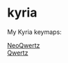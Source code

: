 # kyria
My Kyria keymaps:  

[NeoQwertz](https://github.com/Dakes/kyria/edit/main/keymaps/dakes_neoqwertz/)  
[Qwertz](https://github.com/Dakes/kyria/tree/main/keymaps/dakes_qwertz)
